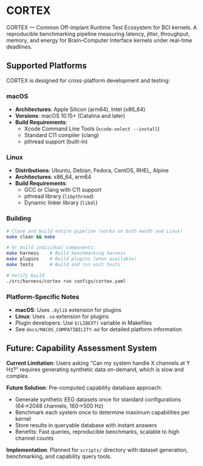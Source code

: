 # CORTEX
CORTEX — Common Off-implant Runtime Test Ecosystem for BCI kernels. A reproducible benchmarking pipeline measuring latency, jitter, throughput, memory, and energy for Brain–Computer Interface kernels under real-time deadlines.

## Supported Platforms

CORTEX is designed for cross-platform development and testing:

### macOS
- **Architectures**: Apple Silicon (arm64), Intel (x86_64)
- **Versions**: macOS 10.15+ (Catalina and later)
- **Build Requirements**:
  - Xcode Command Line Tools (`xcode-select --install`)
  - Standard C11 compiler (clang)
  - pthread support (built-in)

### Linux
- **Distributions**: Ubuntu, Debian, Fedora, CentOS, RHEL, Alpine
- **Architectures**: x86_64, arm64
- **Build Requirements**:
  - GCC or Clang with C11 support
  - pthread library (`libpthread`)
  - Dynamic linker library (`libdl`)

### Building

```bash
# Clone and build entire pipeline (works on both macOS and Linux)
make clean && make

# Or build individual components:
make harness    # Build benchmarking harness
make plugins    # Build plugins (when available)
make tests      # Build and run unit tests

# Verify build
./src/harness/cortex run configs/cortex.yaml
```

### Platform-Specific Notes

- **macOS**: Uses `.dylib` extension for plugins
- **Linux**: Uses `.so` extension for plugins
- Plugin developers: Use `$(LIBEXT)` variable in Makefiles
- See `docs/MACOS_COMPATIBILITY.md` for detailed platform information

## Future: Capability Assessment System

**Current Limitation**: Users asking "Can my system handle X channels at Y Hz?" requires generating synthetic data on-demand, which is slow and complex.

**Future Solution**: Pre-computed capability database approach:
- Generate synthetic EEG datasets once for standard configurations (64→2048 channels, 160→500 Hz)
- Benchmark each system once to determine maximum capabilities per kernel
- Store results in queryable database with instant answers
- Benefits: Fast queries, reproducible benchmarks, scalable to high channel counts

**Implementation**: Planned for `scripts/` directory with dataset generation, benchmarking, and capability query tools.
